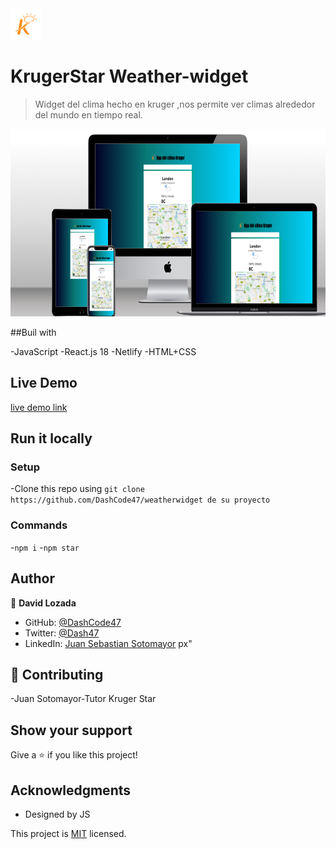 <img src="./image-removebg-preview%20(2).png" height="50px">

# KrugerStar Weather-widget

> Widget del clima hecho en kruger ,nos permite ver climas alrededor del mundo en tiempo real.

<img src="./src/assets/mock.png" height="300px">

##Buil with

-JavaScript
-React.js 18
-Netlify
-HTML+CSS

## Live Demo

[live demo link](https://kruger-weather.netlify.app)

## Run it locally

### Setup

-Clone this repo using `git clone https://github.com/DashCode47/weatherwidget de su proyecto`

### Commands

-`npm i` -`npm star`

## Author

👤 **David Lozada**

- GitHub: [@DashCode47](https://github.com/DashCode47)
- Twitter: [@Dash47](https://twitter.com/dash47)
- LinkedIn: [Juan Sebastian Sotomayor](https://linkedin.com/in/david-lozada47)
  px"

## 🤝 Contributing

-Juan Sotomayor-Tutor Kruger Star

## Show your support

Give a ⭐ if you like this project!

## Acknowledgments

- Designed by JS

This project is [MIT](./MIT.md) licensed.
